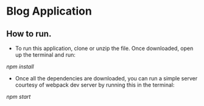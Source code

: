 # Blog Application

## How to run.

* To run this application, clone or unzip the file. Once downloaded, open up the terminal and run:

_npm install_

* Once all the dependencies are downloaded, you can run a simple server courtesy of webpack dev server by running this in the terminal:


_npm start_
